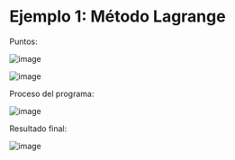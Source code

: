 # Ejemplo 1: Método Lagrange

Puntos:

![image](https://github.com/22030130/Numerical-Methods-/assets/147437999/787f3b26-4e58-45e4-9b1a-7503d5f951e4)

![image](https://github.com/22030130/Numerical-Methods-/assets/147437999/dd9521c1-2198-4990-b881-995b7c10f9be)

Proceso del programa:

![image](https://github.com/22030130/Numerical-Methods-/assets/147437999/7ce25897-99d2-4fea-a359-10215e3f54b7)

Resultado final:

![image](https://github.com/22030130/Numerical-Methods-/assets/147437999/435a2c62-9621-4a4c-a18a-b089bede2514)


